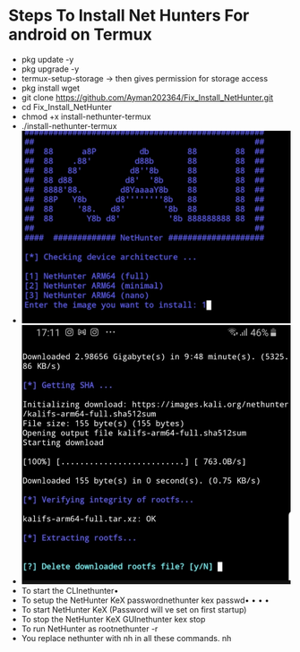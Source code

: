 # Steps To Install Net Hunters For android on Termux
- pkg update -y
- pkg upgrade -y
- termux-setup-storage -> then gives permission for storage access 
- pkg install wget
- git clone https://github.com/Ayman202364/Fix_Install_NetHunter.git
- cd Fix_Install_NetHunter
- chmod +x install-nethunter-termux
- ./install-nethunter-termux
- ![choice one opetion according to your phone](https://github.com/Ayman202364/Fix_Install_NetHunter/blob/main/Screenshot_20250513_215505_Samsung%20Notes.jpg)
- ![processing](https://github.com/Ayman202364/Fix_Install_NetHunter/blob/main/Screenshot_20250513_215642_Samsung%20Notes.jpg)
- To start the CLInethunter•
- To setup the NetHunter KeX passwordnethunter kex passwd• • • •
- To start NetHunter KeX (Password will ve set on first startup)
- To stop the NetHunter KeX GUInethunter kex stop
- To run NetHunter as rootnethunter -r
- You replace nethunter with nh in all these commands. nh
